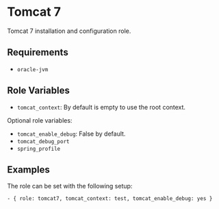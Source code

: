 # Tomcat 7

Tomcat 7 installation and configuration role.

## Requirements

* `oracle-jvm`

## Role Variables

* `tomcat_context`: By default is empty to use the root context.

Optional role variables:

* `tomcat_enable_debug`: False by default.
* `tomcat_debug_port`
* `spring_profile`

## Examples

The role can be set with the following setup:

    - { role: tomcat7, tomcat_context: test, tomcat_enable_debug: yes }
